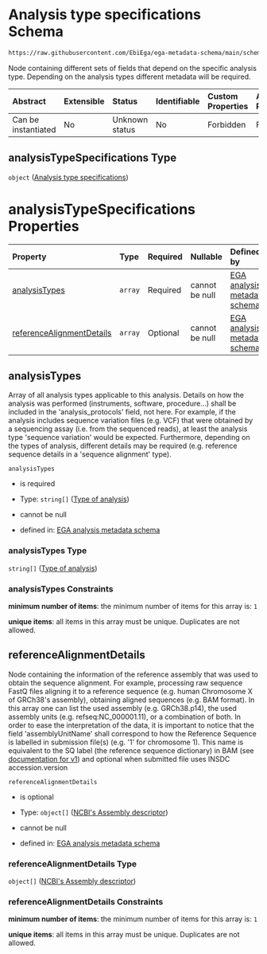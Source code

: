 # Analysis type specifications Schema

```txt
https://raw.githubusercontent.com/EbiEga/ega-metadata-schema/main/schemas/EGA.analysis.json#/properties/analysisTypeSpecifications
```

Node containing different sets of fields that depend on the specific analysis type. Depending on the analysis types different metadata will be required.

| Abstract            | Extensible | Status         | Identifiable | Custom Properties | Additional Properties | Access Restrictions | Defined In                                                                       |
| :------------------ | :--------- | :------------- | :----------- | :---------------- | :-------------------- | :------------------ | :------------------------------------------------------------------------------- |
| Can be instantiated | No         | Unknown status | No           | Forbidden         | Forbidden             | none                | [EGA.analysis.json\*](../../../schemas/EGA.analysis.json "open original schema") |

## analysisTypeSpecifications Type

`object` ([Analysis type specifications](ega-2-properties-analysis-type-specifications.md))

# analysisTypeSpecifications Properties

| Property                                                | Type    | Required | Nullable       | Defined by                                                                                                                                                                                                                                                                       |
| :------------------------------------------------------ | :------ | :------- | :------------- | :------------------------------------------------------------------------------------------------------------------------------------------------------------------------------------------------------------------------------------------------------------------------------- |
| [analysisTypes](#analysistypes)                         | `array` | Required | cannot be null | [EGA analysis metadata schema](ega-2-properties-analysis-type-specifications-properties-list-of-analysis-types.md "https://raw.githubusercontent.com/EbiEga/ega-metadata-schema/main/schemas/EGA.analysis.json#/properties/analysisTypeSpecifications/properties/analysisTypes") |
| [referenceAlignmentDetails](#referencealignmentdetails) | `array` | Optional | cannot be null | [EGA analysis metadata schema](ega-4-definitions-reference-assembly-and-sequence-details.md "https://raw.githubusercontent.com/EbiEga/ega-metadata-schema/main/schemas/EGA.analysis.json#/properties/analysisTypeSpecifications/properties/referenceAlignmentDetails")           |

## analysisTypes

Array of all analysis types applicable to this analysis. Details on how the analysis was performed (instruments, software, procedure...) shall be included in the 'analysis\_protocols' field, not here. For example, if the analysis includes sequence variation files (e.g. VCF) that were obtained by a sequencing assay (i.e. from the sequenced reads), at least the analysis type 'sequence variation' would be expected. Furthermore, depending on the types of analysis, different details may be required (e.g. reference sequence details in a 'sequence alignment' type).

`analysisTypes`

*   is required

*   Type: `string[]` ([Type of analysis](ega-2-properties-analysis-type-specifications-properties-list-of-analysis-types-type-of-analysis.md))

*   cannot be null

*   defined in: [EGA analysis metadata schema](ega-2-properties-analysis-type-specifications-properties-list-of-analysis-types.md "https://raw.githubusercontent.com/EbiEga/ega-metadata-schema/main/schemas/EGA.analysis.json#/properties/analysisTypeSpecifications/properties/analysisTypes")

### analysisTypes Type

`string[]` ([Type of analysis](ega-2-properties-analysis-type-specifications-properties-list-of-analysis-types-type-of-analysis.md))

### analysisTypes Constraints

**minimum number of items**: the minimum number of items for this array is: `1`

**unique items**: all items in this array must be unique. Duplicates are not allowed.

## referenceAlignmentDetails

Node containing the information of the reference assembly that was used to obtain the sequence alignment. For example, processing raw sequence FastQ files aligning it to a reference sequence (e.g. human Chromosome X of GRCh38's assembly), obtaining aligned sequences (e.g. BAM format). In this array one can list the used assembly (e.g. GRCh38.p14), the used assembly units (e.g. refseq:NC\_000001.11), or a combination of both. In order to ease the interpretation of the data, it is important to notice that the field 'assemblyUnitName' shall correspond to how the Reference Sequence is labelled in submission file(s) (e.g. '1' for chromosome 1). This name is equivalent to the SQ label (the reference sequence dictionary) in BAM (see [documentation for v1](https://samtools.github.io/hts-specs/SAMv1.pdf)) and optional when submitted file uses INSDC accession.version

`referenceAlignmentDetails`

*   is optional

*   Type: `object[]` ([NCBI's Assembly descriptor](ega-4-definitions-ncbis-assembly-descriptor.md))

*   cannot be null

*   defined in: [EGA analysis metadata schema](ega-4-definitions-reference-assembly-and-sequence-details.md "https://raw.githubusercontent.com/EbiEga/ega-metadata-schema/main/schemas/EGA.analysis.json#/properties/analysisTypeSpecifications/properties/referenceAlignmentDetails")

### referenceAlignmentDetails Type

`object[]` ([NCBI's Assembly descriptor](ega-4-definitions-ncbis-assembly-descriptor.md))

### referenceAlignmentDetails Constraints

**minimum number of items**: the minimum number of items for this array is: `1`

**unique items**: all items in this array must be unique. Duplicates are not allowed.
